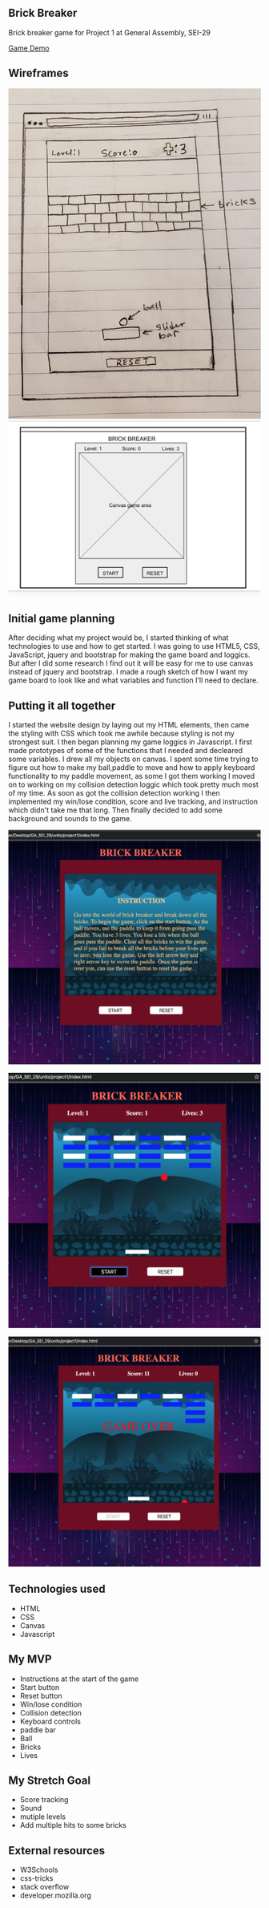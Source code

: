 ## Brick Breaker
Brick breaker game for Project 1 at General Assembly, SEI-29

[Game Demo](https://segwuonwu.github.io/Brick-Breaker/)

## Wireframes
![This is the picture of of my initial wireframe](images/wireframe.jpg)
![This is the picture of of my current wireframe](images/wireframe.png)

## Initial game planning
After deciding what my project would be, I started thinking of what technologies to use and how to get started. I was going to use HTML5, CSS, JavaScript, jquery and bootstrap for making the game board and loggics. But after I did some research I find out it will be easy for me to use canvas instead of jquery and bootstrap.
I made a rough sketch of how I want my game board to look like and what variables and function I'll need to declare.

## Putting it all together
I started the website design by laying out my HTML elements, then came the styling with CSS which took me awhile because styling is not my strongest suit. I then began planning my game loggics in Javascript. I first made prototypes of some of the functions that I needed and decleared some variables. I drew all my objects on canvas. I spent some time trying to figure out how to make my ball,paddle to move and how to apply keyboard functionality to my paddle movement, as some I got them working I moved on to working on my collision detection loggic which took pretty much most of my time. As soon as got the collision detection working I then implemented my win/lose condition, score and live tracking, and instruction which didn't take me that long. Then finally decided to add some background and sounds to the game.

![](images/intropage.png)

![](images/gameview.png)

![](images/gameover.png)

## Technologies used
* HTML
* CSS
* Canvas
* Javascript

## My MVP
* Instructions at the start of the game
* Start button
* Reset button
* Win/lose condition
* Collision detection
* Keyboard controls
* paddle bar
* Ball
* Bricks
* Lives

## My Stretch Goal
* Score tracking
* Sound
* mutiple levels
* Add multiple hits to some bricks

## External resources
* W3Schools
* css-tricks
* stack overflow
* developer.mozilla.org

